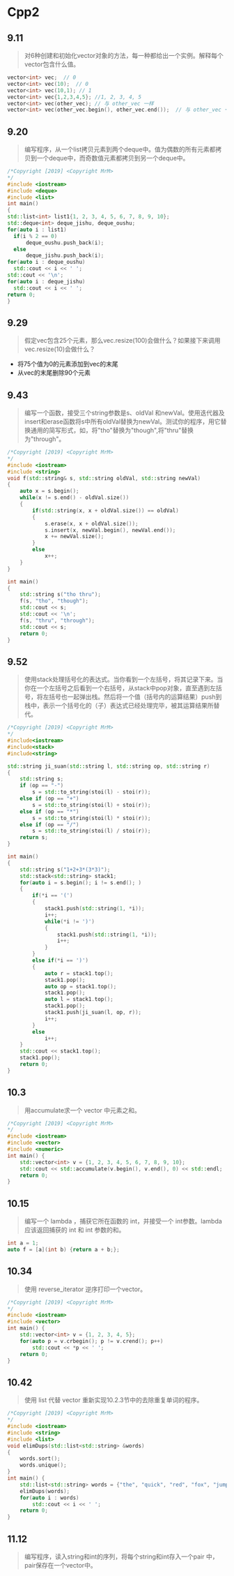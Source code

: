 # Cpp2
## 9.11
> 对6种创建和初始化vector对象的方法，每一种都给出一个实例。解释每个vector包含什么值。
```CPP
vector<int> vec;  // 0
vector<int> vec(10);  // 0
vector<int> vec(10,1); // 1
vector<int> vec{1,2,3,4,5}; //1, 2, 3, 4, 5
vector<int> vec(other_vec); // 与 other_vec 一样
vector<int> vec(other_vec.begin(), other_vec.end());  // 与 other_vec 一样
```
## 9.20
> 编写程序，从一个list<int>拷贝元素到两个deque中。值为偶数的所有元素都拷贝到一个deque中，而奇数值元素都拷贝到另一个deque中。
```CPP
/*Copyright [2019] <Copyright MrM>
*/
#include <iostream>
#include <deque>
#include <list>
int main()
{
std::list<int> list1{1, 2, 3, 4, 5, 6, 7, 8, 9, 10};
std::deque<int> deque_jishu, deque_oushu;
for(auto i : list1)
  if(i % 2 == 0)
      deque_oushu.push_back(i);
  else
      deque_jishu.push_back(i);
for(auto i : deque_oushu)
  std::cout << i << ' ';
std::cout << '\n';
for(auto i : deque_jishu)
  std::cout << i << ' ';
return 0;
}
```
	
## 9.29
> 假定vec包含25个元素，那么vec.resize(100)会做什么？如果接下来调用vec.resize(10)会做什么？
* 将75个值为0的元素添加到vec的末尾
* 从vec的末尾删除90个元素

## 9.43
> 编写一个函数，接受三个string参数是s、oldVal 和newVal。使用迭代器及insert和erase函数将s中所有oldVal替换为newVal。测试你的程序，用它替换通用的简写形式，如，将"tho"替换为"though",将"thru"替换为"through"。
```CPP
/*Copyright [2019] <Copyright MrM>
*/
#include <iostream>
#include <string>
void f(std::string& s, std::string oldVal, std::string newVal)
{
    auto x = s.begin();
    while(x != s.end() - oldVal.size())
    {
        if(std::string(x, x + oldVal.size()) == oldVal)
        {
            s.erase(x, x + oldVal.size());
            s.insert(x, newVal.begin(), newVal.end());
            x += newVal.size();
        }
        else
            x++;
    }
}

int main()
{
    std::string s("tho thru");
    f(s, "tho", "though");
    std::cout << s;
    std::cout << '\n';
    f(s, "thru", "through");
    std::cout << s;
    return 0;
}
```
## 9.52
> 使用stack处理括号化的表达式。当你看到一个左括号，将其记录下来。当你在一个左括号之后看到一个右括号，从stack中pop对象，直至遇到左括号，将左括号也一起弹出栈。然后将一个值（括号内的运算结果）push到栈中，表示一个括号化的（子）表达式已经处理完毕，被其运算结果所替代。
```CPP
/*Copyright [2019] <Copyright MrM>
*/
#include<iostream>
#include<stack>
#include<string>

std::string ji_suan(std::string l, std::string op, std::string r)
{
	std::string s;
	if (op == "-")
		s = std::to_string(stoi(l) - stoi(r));
    else if (op == "+")
		s = std::to_string(stoi(l) + stoi(r));
    else if (op == "*")
		s = std::to_string(stoi(l) * stoi(r));
    else if (op == "/")
		s = std::to_string(stoi(l) / stoi(r));
	return s;
}

int main()
{
    std::string s("1+2+3*(3*3)");
    std::stack<std::string> stack1;
    for(auto i = s.begin(); i != s.end(); )
    {
        if(*i == '(')
        {
            stack1.push(std::string(1, *i));
            i++;
            while(*i != ')')
            {
                stack1.push(std::string(1, *i));
                i++;
            }
        }
        else if(*i == ')')
        {
            auto r = stack1.top();
            stack1.pop();
            auto op = stack1.top();
            stack1.pop();
            auto l = stack1.top();
            stack1.pop();
            stack1.push(ji_suan(l, op, r));
            i++;
        }
        else
            i++;
    }
    std::cout << stack1.top();
    stack1.pop();
    return 0;
}
```
## 10.3
> 用accumulate求一个 vector 中元素之和。
```cpp
/*Copyright [2019] <Copyright MrM>
*/
#include <iostream>
#include <vector>
#include <numeric>
int main() {
    std::vector<int> v = {1, 2, 3, 4, 5, 6, 7, 8, 9, 10};
    std::cout << std::accumulate(v.begin(), v.end(), 0) << std::endl;
    return 0;
}
```
## 10.15
> 编写一个 lambda ，捕获它所在函数的 int，并接受一个 int参数。lambda 应该返回捕获的 int 和 int 参数的和。
```cpp
int a = 1;
auto f = [a](int b) {return a + b;};
```

## 10.34
> 使用 reverse_iterator 逆序打印一个vector。
```cpp
/*Copyright [2019] <Copyright MrM>
*/
#include <iostream>
#include <vector>
int main() {
    std::vector<int> v = {1, 2, 3, 4, 5};
    for(auto p = v.crbegin(); p != v.crend(); p++)
        std::cout << *p << ' ';
    return 0;
}
```

## 10.42
> 使用 list 代替 vector 重新实现10.2.3节中的去除重复单词的程序。
```cpp
/*Copyright [2019] <Copyright MrM>
*/
#include <iostream>
#include <string>
#include <list>
void elimDups(std::list<std::string> &words)
{
    words.sort();
    words.unique();
}
int main() {
    std::list<std::string> words = {"the", "quick", "red", "fox", "jumps", "over", "the", "slow", "red", "turtle"};
    elimDups(words);
    for(auto i : words)
        std::cout << i << ' ';
    return 0;
}
```

## 11.12
> 编写程序，读入string和int的序列，将每个string和int存入一个pair 中，pair保存在一个vector中。
```cpp

```
